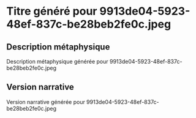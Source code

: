 # Titre généré pour 9913de04-5923-48ef-837c-be28beb2fe0c.jpeg

## Description métaphysique
Description métaphysique générée pour 9913de04-5923-48ef-837c-be28beb2fe0c.jpeg

## Version narrative
Version narrative générée pour 9913de04-5923-48ef-837c-be28beb2fe0c.jpeg
